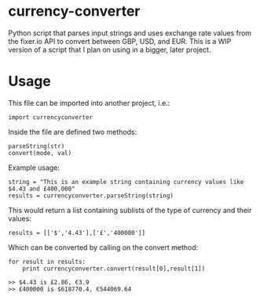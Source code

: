 # currency-converter
Python script that parses input strings and uses exchange rate values from the fixer.io API to convert between GBP, USD, and EUR. This is a WIP version of a script that I plan on using in a bigger, later project.


# Usage
This file can be imported into another project, i.e.:

    import currencyconverter

Inside the file are defined two methods:
    
    parseString(str)
    convert(mode, val)
    
Example usage:
    
    string = "This is an example string containing currency values like $4.43 and £400,000"
    results = currencyconverter.parseString(string)
    
This would return a list containing sublists of the type of currency and their values:
    
    results = [['$','4.43'],['£','400000']]
    
Which can be converted by calling on the convert method:

    for result in results:
        print currencyconverter.convert(result[0],result[1])
        
    >> $4.43 is £2.86, €3.9
    >> £400000 is $618770.4, €544069.64
